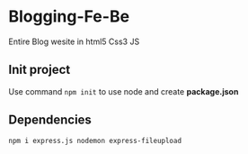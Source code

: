 # Blogging-Fe-Be
Entire Blog wesite in html5 Css3 JS

## Init project
Use command `npm init` to use node and create **package.json**

## Dependencies
```bash
npm i express.js nodemon express-fileupload
```

